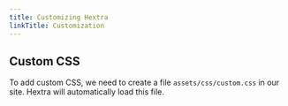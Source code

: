 ```yaml
---
title: Customizing Hextra
linkTitle: Customization
---
```


## Custom CSS

To add custom CSS, we need to create a file `assets/css/custom.css` in our site. Hextra will automatically load this file.
